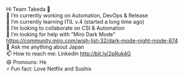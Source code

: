 Hi Team Takeda 👋<br>
🔭 I’m currently working on Automation, DevOps & Release <br>
🌱 I’m currently learning ITIL v.4 (started a long time ago)<br>
👯 I’m looking to collaborate on CSI & Automation<br>
🤔 I’m looking for help with "Miro Dark Mode" https://community.miro.com/wish-list-32/dark-mode-night-mode-874<br>
💬 Ask me anything about Japan <br>
📫 How to reach me: Linkedin http://bit.ly/2pRuk4G <br>
😄 Pronouns: He <br>
⚡ Fun fact: Love Netflix and Sushis <br>
